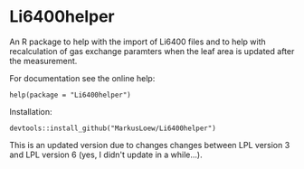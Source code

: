 Li6400helper
============

An R package to help with the import of Li6400 files and to help with recalculation of gas exchange paramters when the leaf area is updated after the measurement.

For documentation see the online help:

	help(package = "Li6400helper")

Installation:

	devtools::install_github("MarkusLoew/Li6400helper")

This is an updated version due to changes changes between LPL version 3 and LPL version 6 (yes, I didn't update in a while...).


